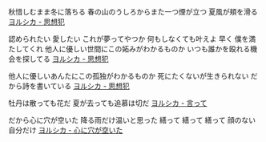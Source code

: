 秋惜しむまま冬に落ちる 春の山のうしろからまた一つ煙が立つ 夏風が頬を滑る
[ヨルシカ - 思想犯](https://youtu.be/ENcnYh79dUY)

認められたい 愛したい これが夢ってやつか
何もしなくても叶えよ 早く 僕を満たしてくれ
他人に優しい世間にこの妬みがわかるものか
いつも誰かを殴れる機会を探してる
[ヨルシカ - 思想犯](https://youtu.be/ENcnYh79dUY)

他人に優しいあんたにこの孤独がわかるものか
死にたくないが生きられない だから詩を書いている
[ヨルシカ - 思想犯](https://youtu.be/ENcnYh79dUY)

牡丹は散っても花だ 夏が去っても追慕は切だ
[ヨルシカ - 言って](https://youtu.be/F64yFFnZfkI)

だから心に穴が空いた
降る雨だけ温いと思った
繕って 繕って 繕って
顔のない自分だけ
[ヨルシカ - 心に穴が空いた](https://youtu.be/OuSFM2l9OaI)
